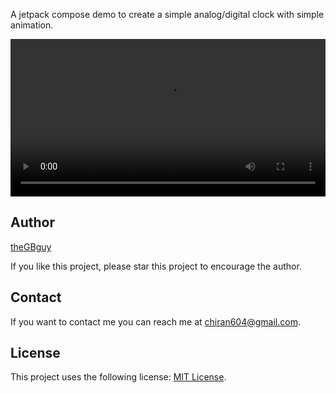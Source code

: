 A jetpack compose demo to create a simple analog/digital clock with simple animation.

<video src="https://github.com/user-attachments/assets/483b52eb-365e-49e7-bf2e-12ecca6083e3" width="100%"></video>

## Author
[theGBguy](https://github.com/theGBguy)

If you like this project, please star this project to encourage the author.

## Contact
If you want to contact me you can reach me at <chiran604@gmail.com>.

## License
This project uses the following license: [MIT License](<https://github.com/theGBguy/FluidGradientClock/blob/master/LICENSE>).